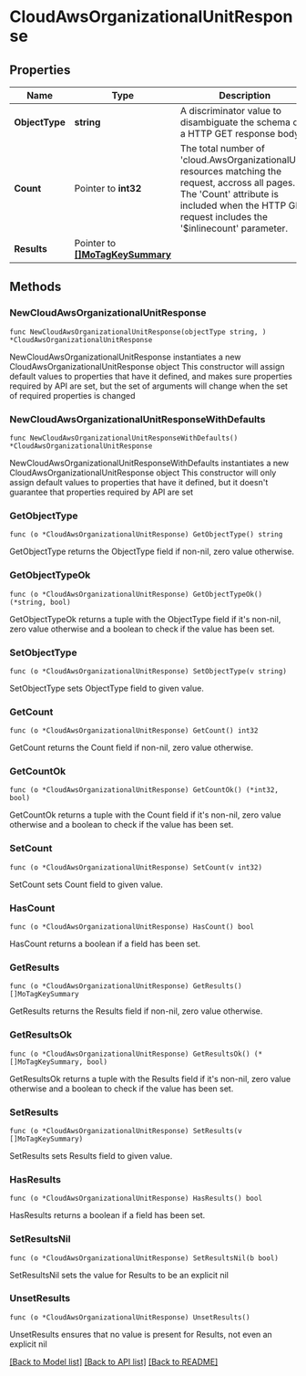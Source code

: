 # CloudAwsOrganizationalUnitResponse

## Properties

Name | Type | Description | Notes
------------ | ------------- | ------------- | -------------
**ObjectType** | **string** | A discriminator value to disambiguate the schema of a HTTP GET response body. | 
**Count** | Pointer to **int32** | The total number of &#39;cloud.AwsOrganizationalUnit&#39; resources matching the request, accross all pages. The &#39;Count&#39; attribute is included when the HTTP GET request includes the &#39;$inlinecount&#39; parameter. | [optional] 
**Results** | Pointer to [**[]MoTagKeySummary**](MoTagKeySummary.md) |  | [optional] 

## Methods

### NewCloudAwsOrganizationalUnitResponse

`func NewCloudAwsOrganizationalUnitResponse(objectType string, ) *CloudAwsOrganizationalUnitResponse`

NewCloudAwsOrganizationalUnitResponse instantiates a new CloudAwsOrganizationalUnitResponse object
This constructor will assign default values to properties that have it defined,
and makes sure properties required by API are set, but the set of arguments
will change when the set of required properties is changed

### NewCloudAwsOrganizationalUnitResponseWithDefaults

`func NewCloudAwsOrganizationalUnitResponseWithDefaults() *CloudAwsOrganizationalUnitResponse`

NewCloudAwsOrganizationalUnitResponseWithDefaults instantiates a new CloudAwsOrganizationalUnitResponse object
This constructor will only assign default values to properties that have it defined,
but it doesn't guarantee that properties required by API are set

### GetObjectType

`func (o *CloudAwsOrganizationalUnitResponse) GetObjectType() string`

GetObjectType returns the ObjectType field if non-nil, zero value otherwise.

### GetObjectTypeOk

`func (o *CloudAwsOrganizationalUnitResponse) GetObjectTypeOk() (*string, bool)`

GetObjectTypeOk returns a tuple with the ObjectType field if it's non-nil, zero value otherwise
and a boolean to check if the value has been set.

### SetObjectType

`func (o *CloudAwsOrganizationalUnitResponse) SetObjectType(v string)`

SetObjectType sets ObjectType field to given value.


### GetCount

`func (o *CloudAwsOrganizationalUnitResponse) GetCount() int32`

GetCount returns the Count field if non-nil, zero value otherwise.

### GetCountOk

`func (o *CloudAwsOrganizationalUnitResponse) GetCountOk() (*int32, bool)`

GetCountOk returns a tuple with the Count field if it's non-nil, zero value otherwise
and a boolean to check if the value has been set.

### SetCount

`func (o *CloudAwsOrganizationalUnitResponse) SetCount(v int32)`

SetCount sets Count field to given value.

### HasCount

`func (o *CloudAwsOrganizationalUnitResponse) HasCount() bool`

HasCount returns a boolean if a field has been set.

### GetResults

`func (o *CloudAwsOrganizationalUnitResponse) GetResults() []MoTagKeySummary`

GetResults returns the Results field if non-nil, zero value otherwise.

### GetResultsOk

`func (o *CloudAwsOrganizationalUnitResponse) GetResultsOk() (*[]MoTagKeySummary, bool)`

GetResultsOk returns a tuple with the Results field if it's non-nil, zero value otherwise
and a boolean to check if the value has been set.

### SetResults

`func (o *CloudAwsOrganizationalUnitResponse) SetResults(v []MoTagKeySummary)`

SetResults sets Results field to given value.

### HasResults

`func (o *CloudAwsOrganizationalUnitResponse) HasResults() bool`

HasResults returns a boolean if a field has been set.

### SetResultsNil

`func (o *CloudAwsOrganizationalUnitResponse) SetResultsNil(b bool)`

 SetResultsNil sets the value for Results to be an explicit nil

### UnsetResults
`func (o *CloudAwsOrganizationalUnitResponse) UnsetResults()`

UnsetResults ensures that no value is present for Results, not even an explicit nil

[[Back to Model list]](../README.md#documentation-for-models) [[Back to API list]](../README.md#documentation-for-api-endpoints) [[Back to README]](../README.md)


